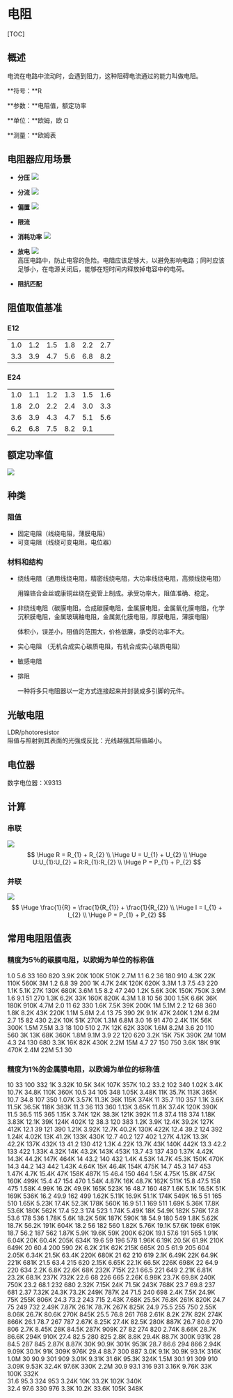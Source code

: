 # 电阻

[TOC]

## 概述

电流在电路中流动时，会遇到阻力，这种阻碍电流通过的能力叫做电阻。

**符号：**R

**参数：**电阻值，额定功率

**单位：**欧姆，欧 Ω

**测量：**欧姆表

## 电阻器应用场景

* **分压**
![](/Images/R_分压.jpg)

* **分流**
![](/Images/R_分流.jpg)

* **偏置**
![](/Images/f.png)

* **限流**

* **消耗功率**
![](/Images/g.png)

* **放电**
![](/Images/h.png)  
  高压电路中，防止电容的危险。电阻应该足够大，以避免影响电路；同时应该足够小，在电源关闭后，能够在短时间内释放掉电容中的电荷。

* **阻抗匹配**

## 阻值取值基准
### E12

|     |     |     |     |     |     |
|-----|-----|-----|-----|-----|-----|
| 1.0 | 1.2 | 1.5 | 1.8 | 2.2 | 2.7 |
| 3.3 | 3.9 | 4.7 | 5.6 | 6.8 | 8.2 |

### E24

|     |     |     |     |     |     |
|-----|-----|-----|-----|-----|-----|
| 1.0 | 1.1 | 1.2 | 1.3 | 1.5 | 1.6 |
| 1.8 | 2.0 | 2.2 | 2.4 | 3.0 | 3.3 |
| 3.6 | 3.9 | 4.3 | 4.7 | 5.1 | 5.6 |
| 6.2 | 6.8 | 7.5 | 8.2 | 9.1 |     |

## 额定功率值
 ![](/Images/Resistor.jpg)
## 种类

### 阻值

* 固定电阻（线绕电阻，薄膜电阻）
* 可变电阻（线绕可变电阻，电位器）

### 材料和结构

* 绕线电阻（通用线绕电阻，精密线绕电阻，大功率线绕电阻，高频线绕电阻）

  用镍铬合金丝或康铜丝绕在瓷管上制成。承受功率大，阻值准确、稳定。

* 非绕线电阻（碳膜电阻，合成碳膜电阻，金属膜电阻，金属氧化膜电阻，化学沉积膜电阻，金属玻璃釉电阻，金属氮化膜电阻，厚膜电阻，薄膜电阻）

  体积小，误差小，阻值的范围大，价格低廉，承受的功率不大。

* 实心电阻 （无机合成实心碳质电阻，有机合成实心碳质电阻）

* 敏感电阻

* 排阻

  一种将多只电阻器以一定方式连接起来并封装成多引脚的元件。

## 光敏电阻
LDR/photoresistor  
阻值与照射到其表面的光强成反比：光线越强其阻值越小。  

## 电位器
数字电位器：X9313

## 计算

### 串联

 ![](Images/R_串联.png)
$$
\Huge R = R_{1} + R_{2} \\
\Huge U = U_{1} + U_{2} \\
\Huge U:U_{1}:U_{2} = R:R_{1}:R_{2} \\
\Huge P = P_{1} + P_{2}
$$


### 并联

 ![](Images/R_并联.png)
$$
\Huge \frac{1}{R} =  \frac{1}{R_{1}} + \frac{1}{R_{2}} \\
\Huge I = I_{1} + I_{2} \\
\Huge P = P_{1} + P_{2}
$$


## 常用电阻阻值表

### 精度为5％的碳膜电阻，以欧姆为单位的标称值
1.0     5.6     33      160      820       3.9K      20K      100K      510K      2.7M 
1.1     6.2     36      180      910       4.3K      22K      110K      560K      3M 
1.2     6.8     39      200      1K        4.7K      24K      120K      620K       3.3M 
1.3     7.5     43      220      1.1K      5.1K      27K      130K      680K      3.6M 
1.5     8.2     47      240      1.2K      5.6K      30K      150K      750K      3.9M 
1.6     9.1     51      270      1.3K      6.2K      33K      160K      820K      4.3M 
1.8     10      56      300      1.5K      6.6K      36K      180K      910K      4.7M 
2.0     11      62      330      1.6K      7.5K      39K      200K      1M         5.1M 
2.2     12      68      360      1.8K      8.2K      43K      220K      1.1M      5.6M 
2.4     13      75      390      2K         9.1K      47K      240K      1.2M      6.2M 
2.7     15      82      430      2.2K      10K       51K      270K      1.3M      6.8M 
3.0     16      91      470      2.4K      11K       56K      300K      1.5M      7.5M 
3.3     18      100     510     2.7K      12K       62K      330K      1.6M      8.2M 
3.6     20      110     560      3K        13K       68K       360K      1.8M      9.1M 
3.9     22      120     620      3.2K      15K       75K      390K      2M         10M 
4.3     24      130     680      3.3K      16K       82K      430K      2.2M      15M 
4.7     27      150     750      3.6K      18K       91K      470K      2.4M      22M
5.1     30     

### 精度为1％的金属膜电阻，以欧姆为单位的标称值

10        33        100      332     1K          3.32K     10.5K     34K        107K     357K 
10.2     33.2     102      340     1.02K     3.4K       10.7K     34.8K     110K     360K 
10.5     34        105      348     1.05K     3.48K     11K        35.7K     113K     365K 
10.7     34.8     107      350     1.07K     3.57K     11.3K     36K        115K     374K 
11        35.7     110      357     1.1K       3.6K       11.5K     36.5K     118K     383K 
11.3     36        113      360     1.13K     3.65K     11.8K     37.4K     120K     390K 
11.5     36.5     115      365     1.15K     3.74K     12K        38.3K     121K     392K 
11.8     37.4     118      374     1.18K     3.83K     12.1K     39K        124K     402K 
12        38.3     120      383     1.2K       3.9K       12.4K     39.2K     127K     412K 
12.1     39        121      390     1.21K     3.92K     12.7K     40.2K     130K     422K 
12.4     39.2     124      392     1.24K     4.02K     13K        41.2K     133K     430K 
12.7     40.2     127      402     1.27K     4.12K     13.3K     42.2K     137K     432K 
13        41.2     130      412     1.3K       4.22K     13.7K     43K        140K     442K 
13.3     42.2     133      422     1.33K     4.32K     14K        43.2K     143K     453K 
13.7     43        137      430     1.37K     4.42K     14.3K     44.2K     147K     464K 
14        43.2     140      432     1.4K       4.53K     14.7K     45.3K     150K     470K 
14.3     44.2     143      442     1.43K     4.64K     15K        46.4K     154K     475K 
14.7     45.3     147      453     1.47K     4.7K       15.4K     47K        158K     487K 
15        46.4     150      464     1.5K       4.75K     15.8K     47.5K     160K     499K 
15.4     47        154      470     1.54K     4.87K     16K        48.7K     162K     511K 
15.8     47.5     158      475     1.58K     4.99K     16.2K     49.9K     165K     523K 
16        48.7     160      487     1.6K       5.1K       16.5K     51K        169K     536K 
16.2     49.9     162      499     1.62K     5.11K     16.9K     51.1K     174K     549K 
16.5     51        165      510     1.65K     5.23K     17.4K     52.3K     178K     560K 
16.9     51.1     169      511     1.69K     5.36K     17.8K     53.6K     180K     562K 
17.4     52.3     174      523     1.74K     5.49K     18K        54.9K     182K     576K 
17.8     53.6     178      536     1.78K     5.6K       18.2K     56K        187K     590K 
18        54.9     180      549     1.8K       5.62K     18.7K     56.2K     191K     604K 
18.2     56        182      560     1.82K     5.76K     19.1K     57.6K     196K     619K 
18.7     56.2     187      562     1.87K     5.9K       19.6K     59K        200K     620K 
19.1     57.6     191      565     1.91K     6.04K     20K        60.4K     205K     634K 
19.6     59        196      578     1.96K     6.19K     20.5K     61.9K     210K     649K 
20        60.4     200      590     2K          6.2K       21K        62K        215K     665K 
20.5     61.9     205      604     2.05K     6.34K     21.5K     63.4K     220K     680K 
21        62        210      619     2.1K       6.49K     22K        64.9K     221K     681K 
21.5     63.4     215      620     2.15K     6.65K     22.1K     66.5K     226K     698K 
22        64.9     220      634     2.2K       6.8K       22.6K     68K        232K     715K 
22.1     66.5     221      649     2.21K     6.81K     23.2K     68.1K     237K     732K 
22.6     68        226      665     2.26K     6.98K     23.7K     69.8K     240K     750K 
23.2     68.1     232      680     2.32K     7.15K     24K        71.5K     243K     768K 
23.7     69.8     237      681     2.37       7.32K     24.3K     73.2K     249K     787K 
24       71.5      240      698     2.4K       7.5K       24.9K     75K        255K     806K 
24.3     73.2     243      715     2.43K     7.68K     25.5K     76.8K     261K     820K 
24.7     75        249      732     2.49K     7.87K     26.1K     78.7K     267K     825K 
24.9     75.5     255      750     2.55K     8.06K     26.7K     80.6K     270K     845K 
25.5     76.8     261      768     2.61K     8.2K       27K        82K        274K     866K 
26.1     78.7     267      787     2.67K     8.25K     27.4K     82.5K     280K     887K 
26.7     80.6     270      806     2.7K       8.45K     28K        84.5K     287K     909K 
27        82        274      820     2.74K     8.66K     28.7K     86.6K     294K     910K 
27.4     82.5     280      825     2.8K       8.8K       29.4K     88.7K     300K     931K 
28        84.5     287      845     2.87K     8.87K     30K        90.9K     301K     953K 
28.7     86.6     294      866     2.94K     9.09K     30.1K     91K        309K     976K 
29.4     88.7     300      887     3.0K       9.1K       30.9K     93.1K     316K     1.0M 
30        90.9     301      909     3.01K     9.31K     31.6K     95.3K     324K     1.5M 
30.1     91        309      910     3.09K     9.53K     32.4K     97.6K     330K     2.2M 
30.9     93.1     316      931     3.16K     9.76K     33K        100K      332K     
31.6     95.3     324      953     3.24K     10K        33.2K     102K      340K     
32.4     97.6     330      976     3.3K       10.2K     33.6K     105K      348K 